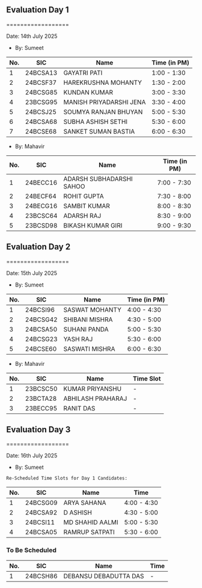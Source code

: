 ## Evaluation Day 1
==================

Date: 14th July 2025

- By: Sumeet

| No. | SIC        | Name                     | Time (in PM)   |
|-----|------------|--------------------------|----------------|
| 1   | 24BCSA13   | GAYATRI PATI             | 1:00 - 1:30    |
| 2   | 24BCSF37   | HAREKRUSHNA MOHANTY      | 1:30 - 2:00    |
| 3   | 24BCSG85   | KUNDAN KUMAR             | 3:00 - 3:30    |
| 4   | 23BCSG95   | MANISH PRIYADARSHI JENA  | 3:30 - 4:00    |
| 5   | 24BCSJ25   | SOUMYA RANJAN BHUYAN     | 5:00 - 5:30    |
| 6   | 24BCSA68   | SUBHA ASHISH SETHI       | 5:30 - 6:00    |
| 7   | 24BCSE68   | SANKET SUMAN BASTIA      | 6:00 - 6:30    |


- By: Mahavir

| No.  | SIC        | Name                     | Time (in PM)   |
|------|------------|--------------------------|----------------|
| 1    | 24BECC16   | ADARSH SUBHADARSHI SAHOO | 7:00 - 7:30    |
| 2    | 24BECF64   | ROHIT GUPTA              | 7:30 - 8:00    |
| 3    | 24BECG16   | SAMBIT KUMAR             | 8:00 - 8:30    |
| 4    | 23BCSC64   | ADARSH RAJ               | 8:30 - 9:00    |
| 5    | 23BCSD98   | BIKASH KUMAR GIRI        | 9:00 - 9:30    |


## Evaluation Day 2
==================

Date: 15th July 2025

- By: Sumeet

| No. | SIC        | Name                     | Time (in PM)   |
|-----|------------|--------------------------|----------------|
| 1   | 24BCSI96   | SASWAT MOHANTY           | 4:00 - 4:30    |
| 2   | 24BCSG42   | SHIBANI MISHRA           | 4:30 - 5:00    |
| 3   | 24BCSA50   | SUHANI PANDA             | 5:00 - 5:30    |
| 4   | 24BCSG23   | YASH RAJ                 | 5:30 - 6:00    |
| 5   | 24BCSE60   | SASWATI MISHRA           | 6:00 - 6:30    |


- By: Mahavir

| No.  | SIC        | Name                     | Time Slot |
|------|------------|--------------------------|-----------|
| 1    | 23BCSC50   | KUMAR PRIYANSHU          | -         |
| 2    | 23BCTA28   | ABHILASH PRAHARAJ        | -         |
| 3    | 23BECC95   | RANIT DAS                | -         |

## Evaluation Day 3
==================

Date: 16th July 2025

- By: Sumeet

`Re-Scheduled Time Slots for Day 1 Candidates:`

| No. | SIC        | Name                     | Time           |
|-----|------------|--------------------------|----------------|
| 1   | 24BCSG09   | ARYA SAHANA              | 4:00 - 4:30    |
| 2   | 24BCSA92   | D ASHISH                 | 4:30 - 5:00    |
| 3   | 24BCSI11   | MD SHAHID AALMI          | 5:00 - 5:30    |
| 4   | 24BCSA05   | RAMRUP SATPATI           | 5:30 - 6:00    |

### To Be Scheduled
| No. | SIC        | Name                     | Time           |
|-----|------------|--------------------------|----------------|
| 1   | 24BCSH86   | DEBANSU DEBADUTTA DAS    | -              |
